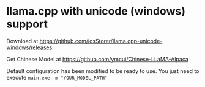 # llama.cpp with unicode (windows) support

Download at https://github.com/josStorer/llama.cpp-unicode-windows/releases

Get Chinese Model at https://github.com/ymcui/Chinese-LLaMA-Alpaca

Default configuration has been modified to be ready to use. You just need to execute `main.exe -m "YOUR_MODEL_PATH"`

